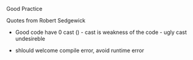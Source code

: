 

Good Practice

Quotes from Robert Sedgewick

- Good code have 0 cast () - cast is weakness of the code - ugly cast undesireble

- shlould welcome compile error, avoid runtime error



